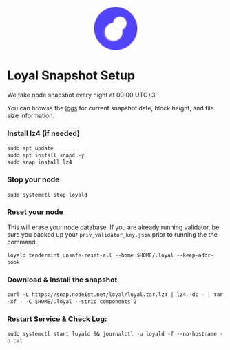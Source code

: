 <p align="center">
  <img height="100" height="auto" src="https://raw.githubusercontent.com/Nodeist/Kurulumlar/main/logos/loyal.png">
</p>



# Loyal Snapshot Setup
We take node snapshot every night at 00:00 UTC+3

You can browse the [logs](https://snap.nodeist.net/loyal/log.txt) for current snapshot date, block height, and file size information.

### Install lz4 (if needed)
```
sudo apt update
sudo apt install snapd -y
sudo snap install lz4
```

### Stop your node
```
sudo systemctl stop loyald
```

### Reset your node
This will erase your node database. If you are already running validator, be sure you backed up your `priv_validator_key.json` prior to running the the command.

```
loyald tendermint unsafe-reset-all --home $HOME/.loyal --keep-addr-book
```

### Download & Install the snapshot
```
curl -L https://snap.nodeist.net/loyal/loyal.tar.lz4 | lz4 -dc - | tar -xf - -C $HOME/.loyal --strip-components 2
```

### Restart Service & Check Log:
```
sudo systemctl start loyald && journalctl -u loyald -f --no-hostname -o cat
```
